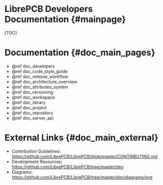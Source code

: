 LibrePCB Developers Documentation {#mainpage}
=============================================

[TOC]

# Documentation {#doc_main_pages}

- @ref doc_developers
- @ref doc_code_style_guide
- @ref doc_release_workflow
- @ref doc_architecture_overview
- @ref doc_attributes_system
- @ref doc_versioning
- @ref doc_workspace
- @ref doc_library
- @ref doc_project
- @ref doc_repository
- @ref doc_server_api


# External Links {#doc_main_external}

- Contribution Guidelines: https://github.com/LibrePCB/LibrePCB/blob/master/CONTRIBUTING.md
- Development Resources: https://github.com/LibrePCB/LibrePCB/tree/master/dev
- Diagrams: https://github.com/LibrePCB/LibrePCB/tree/master/dev/diagrams/svg
